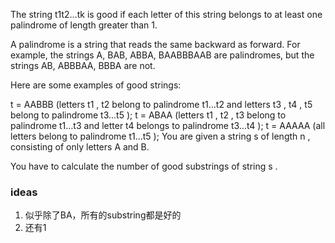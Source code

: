 The string t1t2…tk
 is good if each letter of this string belongs to at least one palindrome of length greater than 1.

A palindrome is a string that reads the same backward as forward. For example, the strings A, BAB, ABBA, BAABBBAAB are palindromes, but the strings AB, ABBBAA, BBBA are not.

Here are some examples of good strings:

t
 = AABBB (letters t1
, t2
 belong to palindrome t1…t2
 and letters t3
, t4
, t5
 belong to palindrome t3…t5
);
t
 = ABAA (letters t1
, t2
, t3
 belong to palindrome t1…t3
 and letter t4
 belongs to palindrome t3…t4
);
t
 = AAAAA (all letters belong to palindrome t1…t5
);
You are given a string s
 of length n
, consisting of only letters A and B.

You have to calculate the number of good substrings of string s
.


### ideas
1. 似乎除了BA，所有的substring都是好的
2. 还有1